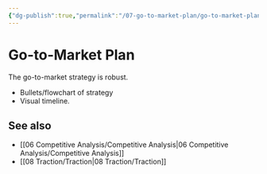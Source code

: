 ```yaml
---
{"dg-publish":true,"permalink":"/07-go-to-market-plan/go-to-market-plan/"}
---
```



# Go-to-Market Plan

The go-to-market strategy is robust.

- Bullets/flowchart of strategy
- Visual timeline.

## See also
- [[06 Competitive Analysis/Competitive Analysis\|06 Competitive Analysis/Competitive Analysis]]
- [[08 Traction/Traction\|08 Traction/Traction]]